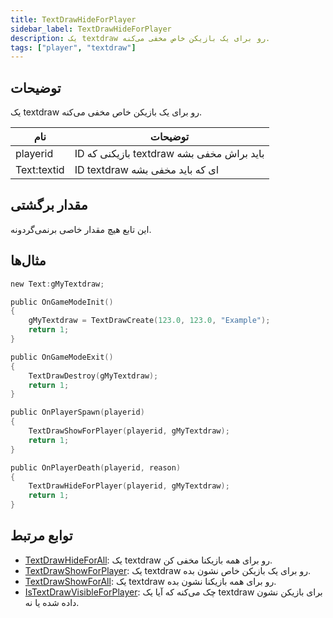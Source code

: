 ```yaml
---
title: TextDrawHideForPlayer
sidebar_label: TextDrawHideForPlayer
description: یک textdraw رو برای یک بازیکن خاص مخفی می‌کنه.
tags: ["player", "textdraw"]
---
```


## توضیحات

یک textdraw رو برای یک بازیکن خاص مخفی می‌کنه.

| نام         | توضیحات                                                 |
| ----------- | ------------------------------------------------------- |
| playerid    | ID بازیکنی که textdraw باید براش مخفی بشه |
| Text:textid | ID textdraw ای که باید مخفی بشه                              |

## مقدار برگشتی

این تابع هیچ مقدار خاصی برنمی‌گردونه.

## مثال‌ها

```c
new Text:gMyTextdraw;

public OnGameModeInit()
{
    gMyTextdraw = TextDrawCreate(123.0, 123.0, "Example");
    return 1;
}

public OnGameModeExit()
{
    TextDrawDestroy(gMyTextdraw);
    return 1;
}

public OnPlayerSpawn(playerid)
{
    TextDrawShowForPlayer(playerid, gMyTextdraw);
    return 1;
}

public OnPlayerDeath(playerid, reason)
{
    TextDrawHideForPlayer(playerid, gMyTextdraw);
    return 1;
}
```

## توابع مرتبط

- [TextDrawHideForAll](TextDrawHideForAll): یک textdraw رو برای همه بازیکنا مخفی کن.
- [TextDrawShowForPlayer](TextDrawShowForPlayer): یک textdraw رو برای یک بازیکن خاص نشون بده.
- [TextDrawShowForAll](TextDrawShowForAll): یک textdraw رو برای همه بازیکنا نشون بده.
- [IsTextDrawVisibleForPlayer](IsTextDrawVisibleForPlayer): چک می‌کنه که آیا یک textdraw برای بازیکن نشون داده شده یا نه.
